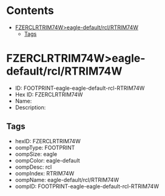 



Contents
========

* [FZERCLRTRIM74W>eagle-default/rcl/RTRIM74W](#fzerclrtrim74weagle-defaultrclrtrim74w)
	* [Tags](#tags)

# FZERCLRTRIM74W>eagle-default/rcl/RTRIM74W

- ID: FOOTPRINT-eagle-eagle-default-rcl-RTRIM74W
- Hex ID: FZERCLRTRIM74W
- Name: 
- Description: 

## Tags

- hexID: FZERCLRTRIM74W
- oompType: FOOTPRINT
- oompSize: eagle
- oompColor: eagle-default
- oompDesc: rcl
- oompIndex: RTRIM74W
- oompName: eagle-default/rcl/RTRIM74W
- oompID: FOOTPRINT-eagle-eagle-default-rcl-RTRIM74W
